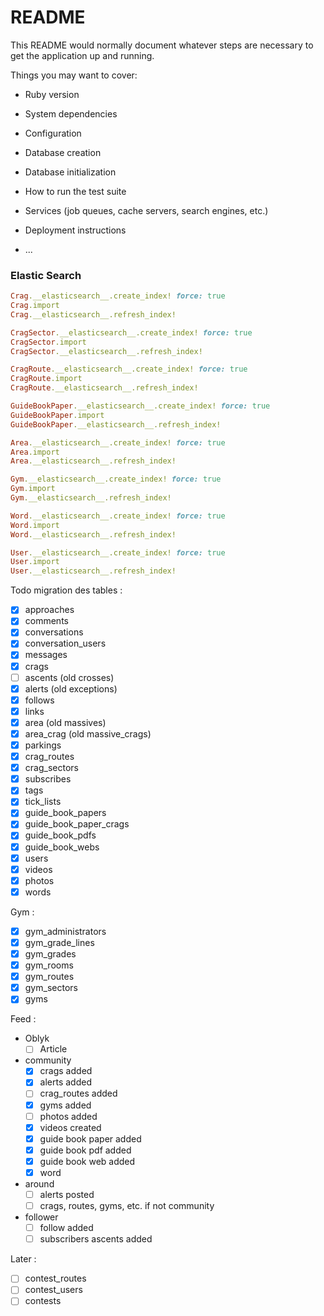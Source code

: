 # README

This README would normally document whatever steps are necessary to get the
application up and running.

Things you may want to cover:

* Ruby version

* System dependencies

* Configuration

* Database creation

* Database initialization

* How to run the test suite

* Services (job queues, cache servers, search engines, etc.)

* Deployment instructions

* ...

### Elastic Search
```ruby
Crag.__elasticsearch__.create_index! force: true
Crag.import
Crag.__elasticsearch__.refresh_index!

CragSector.__elasticsearch__.create_index! force: true
CragSector.import
CragSector.__elasticsearch__.refresh_index!

CragRoute.__elasticsearch__.create_index! force: true
CragRoute.import
CragRoute.__elasticsearch__.refresh_index!

GuideBookPaper.__elasticsearch__.create_index! force: true
GuideBookPaper.import
GuideBookPaper.__elasticsearch__.refresh_index!

Area.__elasticsearch__.create_index! force: true
Area.import
Area.__elasticsearch__.refresh_index!

Gym.__elasticsearch__.create_index! force: true
Gym.import
Gym.__elasticsearch__.refresh_index!

Word.__elasticsearch__.create_index! force: true
Word.import
Word.__elasticsearch__.refresh_index!

User.__elasticsearch__.create_index! force: true
User.import
User.__elasticsearch__.refresh_index!
```

Todo migration des tables :
- [x] approaches
- [x] comments
- [x] conversations
- [X] conversation_users
- [X] messages
- [x] crags
- [ ] ascents (old crosses)
- [x] alerts (old exceptions)
- [x] follows
- [x] links
- [x] area (old massives)
- [x] area_crag (old massive_crags)
- [x] parkings
- [x] crag_routes
- [x] crag_sectors
- [x] subscribes
- [x] tags
- [x] tick_lists
- [x] guide_book_papers
- [x] guide_book_paper_crags
- [x] guide_book_pdfs
- [x] guide_book_webs
- [x] users
- [x] videos
- [x] photos
- [x] words

Gym :
- [x] gym_administrators
- [x] gym_grade_lines
- [x] gym_grades
- [x] gym_rooms
- [x] gym_routes
- [x] gym_sectors
- [x] gyms

Feed :
- Oblyk
  - [ ] Article
- community
  - [x] crags added
  - [x] alerts added
  - [ ] crag_routes added
  - [x] gyms added
  - [ ] photos added
  - [x] videos created
  - [x] guide book paper added
  - [x] guide book pdf added
  - [x] guide book web added
  - [x] word
- around
  - [ ] alerts posted
  - [ ] crags, routes, gyms, etc. if not community
- follower
  - [ ] follow added
  - [ ] subscribers ascents added

Later :
- [ ] contest_routes
- [ ] contest_users
- [ ] contests